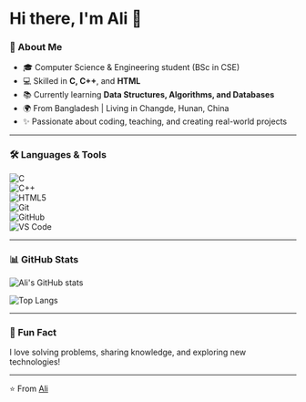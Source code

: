 # Hi there, I'm Ali 👋  

### 🚀 About Me  
- 🎓 Computer Science & Engineering student (BSc in CSE)  
- 💻 Skilled in **C, C++**, and **HTML**  
- 📚 Currently learning **Data Structures, Algorithms, and Databases**  
- 🌍 From Bangladesh | Living in Changde, Hunan, China  
- ✨ Passionate about coding, teaching, and creating real-world projects  

---

### 🛠️ Languages & Tools  
![C](https://img.shields.io/badge/-C-00599C?style=flat&logo=c&logoColor=white)  
![C++](https://img.shields.io/badge/-C++-00599C?style=flat&logo=c%2B%2B&logoColor=white)  
![HTML5](https://img.shields.io/badge/-HTML5-E34F26?style=flat&logo=html5&logoColor=white)  
![Git](https://img.shields.io/badge/-Git-F05032?style=flat&logo=git&logoColor=white)  
![GitHub](https://img.shields.io/badge/-GitHub-181717?style=flat&logo=github&logoColor=white)  
![VS Code](https://img.shields.io/badge/-VS%20Code-007ACC?style=flat&logo=visual-studio-code&logoColor=white)  

---

### 📊 GitHub Stats  
![Ali's GitHub stats](https://github-readme-stats.vercel.app/api?username=Ali&show_icons=true&theme=tokyonight)  

![Top Langs](https://github-readme-stats.vercel.app/api/top-langs/?username=Ali&layout=compact&theme=tokyonight)  

---

### 🌱 Fun Fact  
I love solving problems, sharing knowledge, and exploring new technologies!  

---

⭐️ From [Ali](https://github.com/Ali)
